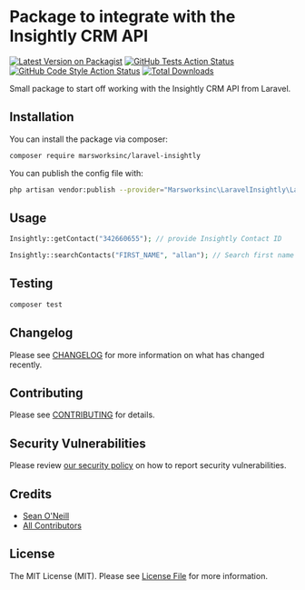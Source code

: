 # Package to integrate with the Insightly CRM API

[![Latest Version on Packagist](https://img.shields.io/packagist/v/marsworks-inc/laravel-insightly.svg?style=flat-square)](https://packagist.org/packages/marsworks-inc/laravel-insightly)
[![GitHub Tests Action Status](https://img.shields.io/github/workflow/status/marsworks-inc/laravel-insightly/run-tests?label=tests)](https://github.com/marsworks-inc/laravel-insightly/actions?query=workflow%3Arun-tests+branch%3Amain)
[![GitHub Code Style Action Status](https://img.shields.io/github/workflow/status/marsworks-inc/laravel-insightly/Check%20&%20fix%20styling?label=code%20style)](https://github.com/marsworks-inc/laravel-insightly/actions?query=workflow%3A"Check+%26+fix+styling"+branch%3Amain)
[![Total Downloads](https://img.shields.io/packagist/dt/marsworks-inc/laravel-insightly.svg?style=flat-square)](https://packagist.org/packages/marsworks-inc/laravel-insightly)

Small package to start off working with the Insightly CRM API from Laravel.

## Installation

You can install the package via composer:

```bash
composer require marsworksinc/laravel-insightly
```

You can publish the config file with:
```bash
php artisan vendor:publish --provider="Marsworksinc\LaravelInsightly\LaravelInsightlyServiceProvider" --tag="insightly-config"
```

## Usage

```php
Insightly::getContact("342660655"); // provide Insightly Contact ID

Insightly::searchContacts("FIRST_NAME", "allan"); // Search first name field
```

## Testing

```bash
composer test
```

## Changelog

Please see [CHANGELOG](CHANGELOG.md) for more information on what has changed recently.

## Contributing

Please see [CONTRIBUTING](.github/CONTRIBUTING.md) for details.

## Security Vulnerabilities

Please review [our security policy](../../security/policy) on how to report security vulnerabilities.

## Credits

- [Sean O'Neill](https://github.com/junioro12)
- [All Contributors](../../contributors)

## License

The MIT License (MIT). Please see [License File](LICENSE.md) for more information.
